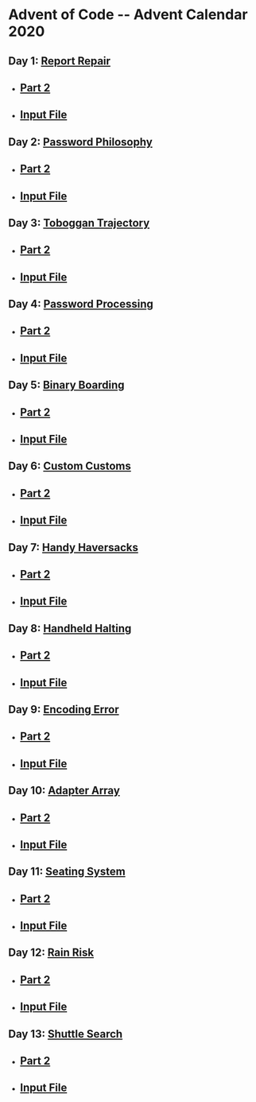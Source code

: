 # Advent of Code -- Advent Calendar 2020
## Day 1: [Report Repair](https://github.com/PhilHuangSW/AdventCalendar2020/blob/master/day1ReportRepair.js)
- ## [Part 2](https://github.com/PhilHuangSW/AdventCalendar2020/blob/master/day1Part2.js)
- ## [Input File](https://github.com/PhilHuangSW/AdventCalendar2020/blob/master/day1Input.txt)
## Day 2: [Password Philosophy](https://github.com/PhilHuangSW/AdventCalendar2020/blob/master/day2PasswordPhilosophy.js)
- ## [Part 2](https://github.com/PhilHuangSW/AdventCalendar2020/blob/master/day2Part2.js)
- ## [Input File](https://github.com/PhilHuangSW/AdventCalendar2020/blob/master/day2Input.txt)
## Day 3: [Toboggan Trajectory](https://github.com/PhilHuangSW/AdventCalendar2020/blob/master/day3TobogganTrajectory.js)
- ## [Part 2](https://github.com/PhilHuangSW/AdventCalendar2020/blob/master/day3Part2.js)
- ## [Input File](https://github.com/PhilHuangSW/AdventCalendar2020/blob/master/day3Input.txt)
## Day 4: [Password Processing](https://github.com/PhilHuangSW/AdventCalendar2020/blob/master/day4PassportProcessing.js)
- ## [Part 2](https://github.com/PhilHuangSW/AdventCalendar2020/blob/master/day4Part2.js)
- ## [Input File](https://github.com/PhilHuangSW/AdventCalendar2020/blob/master/day4Input.txt)
## Day 5: [Binary Boarding](https://github.com/PhilHuangSW/AdventCalendar2020/blob/master/day5BinaryBoarding.js)
- ## [Part 2](https://github.com/PhilHuangSW/AdventCalendar2020/blob/master/day5Part2.js)
- ## [Input File](https://github.com/PhilHuangSW/AdventCalendar2020/blob/master/day5Input.txt)
## Day 6: [Custom Customs](https://github.com/PhilHuangSW/AdventCalendar2020/blob/master/day6CustomCustoms.js)
- ## [Part 2](https://github.com/PhilHuangSW/AdventCalendar2020/blob/master/day6Part2.js)
- ## [Input File](https://github.com/PhilHuangSW/AdventCalendar2020/blob/master/day6Input.txt)
## Day 7: [Handy Haversacks](https://github.com/PhilHuangSW/AdventCalendar2020/blob/master/day7HandyHaversacks.js)
- ## [Part 2](https://github.com/PhilHuangSW/AdventCalendar2020/blob/master/day7Part2.js)
- ## [Input File](https://github.com/PhilHuangSW/AdventCalendar2020/blob/master/day7Input.txt)
## Day 8: [Handheld Halting](https://github.com/PhilHuangSW/AdventCalendar2020/blob/master/day8HandheldHalting.js)
- ## [Part 2](https://github.com/PhilHuangSW/AdventCalendar2020/blob/master/day8Part2.js)
- ## [Input File](https://github.com/PhilHuangSW/AdventCalendar2020/blob/master/day8Input.txt)
## Day 9: [Encoding Error](https://github.com/PhilHuangSW/AdventCalendar2020/blob/master/day9EncodingError.js)
- ## [Part 2](https://github.com/PhilHuangSW/AdventCalendar2020/blob/master/day9Part2.js)
- ## [Input File](https://github.com/PhilHuangSW/AdventCalendar2020/blob/master/day9Input.txt)
## Day 10: [Adapter Array](https://github.com/PhilHuangSW/AdventCalendar2020/blob/master/day10AdapterArray.js)
- ## [Part 2](https://github.com/PhilHuangSW/AdventCalendar2020/blob/master/day10Part2.js)
- ## [Input File](https://github.com/PhilHuangSW/AdventCalendar2020/blob/master/day10Input.txt)
## Day 11: [Seating System](https://github.com/PhilHuangSW/AdventCalendar2020/blob/master/day11SeatingSystem.js)
- ## [Part 2](https://github.com/PhilHuangSW/AdventCalendar2020/blob/master/day11Part2.js)
- ## [Input File](https://github.com/PhilHuangSW/AdventCalendar2020/blob/master/day11Input.txt)
## Day 12: [Rain Risk](https://github.com/PhilHuangSW/AdventCalendar2020/blob/master/day12RainRisk.js)
- ## [Part 2](https://github.com/PhilHuangSW/AdventCalendar2020/blob/master/day12Part2.js)
- ## [Input File](https://github.com/PhilHuangSW/AdventCalendar2020/blob/master/day12Input.txt)
## Day 13: [Shuttle Search](https://github.com/PhilHuangSW/AdventCalendar2020/blob/master/day13ShuttleSearch.js)
- ## [Part 2](https://github.com/PhilHuangSW/AdventCalendar2020/blob/master/day13Part2.js)
- ## [Input File](https://github.com/PhilHuangSW/AdventCalendar2020/blob/master/day13Input.txt)